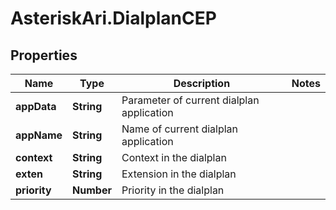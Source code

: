 # AsteriskAri.DialplanCEP

## Properties
Name | Type | Description | Notes
------------ | ------------- | ------------- | -------------
**appData** | **String** | Parameter of current dialplan application | 
**appName** | **String** | Name of current dialplan application | 
**context** | **String** | Context in the dialplan | 
**exten** | **String** | Extension in the dialplan | 
**priority** | **Number** | Priority in the dialplan | 
